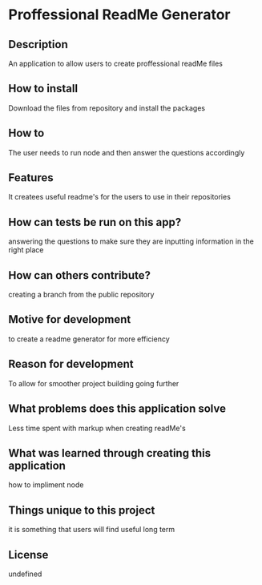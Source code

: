 # Proffessional ReadMe Generator

  ## Description
   An application to allow users to create proffessional readMe files
  
  ## How to install
  Download the files from repository and install the packages

  ## How to
  The user needs to run node and then answer the questions accordingly

  ## Features
  It createes useful readme's for the users to use in their repositories

  ## How can tests be run on this app?
  answering the questions to make sure they are inputting information in the right place

  ## How can others contribute?
  creating a branch from the public repository

  ## Motive for development
  to create a readme generator for more efficiency

  ## Reason for development
  To allow for smoother project building going further

  ## What problems does this application solve
  Less time spent with markup when creating readMe's

  ## What was learned through creating this application
  how to impliment node

  ## Things unique to this project
  it is something that users will find useful long term

  ## License 
  undefined

